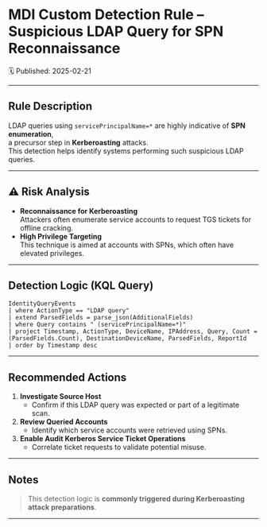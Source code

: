 # MDI Custom Detection Rule – Suspicious LDAP Query for SPN Reconnaissance
🗓️ Published: 2025-02-21

---

## Rule Description

LDAP queries using `servicePrincipalName=*` are highly indicative of **SPN enumeration**,  
a precursor step in **Kerberoasting** attacks.  
This detection helps identify systems performing such suspicious LDAP queries.

---

## ⚠️ Risk Analysis

- **Reconnaissance for Kerberoasting**  
  Attackers often enumerate service accounts to request TGS tickets for offline cracking.
- **High Privilege Targeting**  
  This technique is aimed at accounts with SPNs, which often have elevated privileges.

---

## Detection Logic (KQL Query)

```kusto
IdentityQueryEvents
| where ActionType == "LDAP query"
| extend ParsedFields = parse_json(AdditionalFields)
| where Query contains " (servicePrincipalName=*)"
| project Timestamp, ActionType, DeviceName, IPAddress, Query, Count = (ParsedFields.Count), DestinationDeviceName, ParsedFields, ReportId
| order by Timestamp desc
```

---

## Recommended Actions

1. **Investigate Source Host**
   - Confirm if this LDAP query was expected or part of a legitimate scan.
2. **Review Queried Accounts**
   - Identify which service accounts were retrieved using SPNs.
3. **Enable Audit Kerberos Service Ticket Operations**
   - Correlate ticket requests to validate potential misuse.

---

## Notes

> This detection logic is **commonly triggered during Kerberoasting attack preparations**.

---

